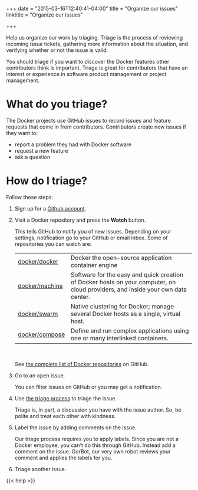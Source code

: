 +++
date = "2015-03-16T12:40:41-04:00"
title = "Organize our issues"
linktitle = "Organize our issues"

+++

Help us organize our work by triaging. Triage is the process of reviewing
incoming issue tickets, gathering more information about the situation, and
verifying whether or not the issue is valid.

You should triage if you want to discover the Docker features other contributors
think is important. Triage is great for contributors that have an interest
or experience in software product management or project management.


# What do you triage?

The Docker projects use GitHub issues to record issues and feature requests that
come in from contributors. Contributors create new issues if they want to:

* report a problem they had with Docker software
* request a new feature 
* ask a question

# How do I triage?

Follow these steps:

1. Sign up for a <a href="https://github.com" target="_blank">Github account</a>.

2. Visit a Docker repository and press the **Watch** button.

	This tells GitHub to notify you of new issues. Depending on your settings,
	notification go to your GitHub or email inbox. Some of repositories you can watch are:

	<table class="tg">
		<tr>
			<td class="tg-031e"><a href="https://github.com/docker/docker" target="_blank">docker/docker</a></td>
			<td class="tg-031e">Docker the open-source application container engine</td>
		</tr>
		<tr>
			<td class="tg-031e"><a href="https://github.com/docker/machine" target="_blank">docker/machine</a></td>
			<td class="tg-031e">Software for the easy and quick creation of Docker hosts on your computer, on cloud providers, and inside your own data center.</td>
		</tr>
		<tr>
			<td class="tg-031e"><a href="https://github.com/docker/swarm" target="_blank">docker/swarm</a></td>
			<td class="tg-031e">Native clustering for Docker; manage several Docker hosts as a single, virtual host.</td>
		</tr>
		<tr>
			<td class="tg-031e"><a href="https://github.com/docker/compose" target="_blank">docker/compose</a></td>
			<td class="tg-031e">Define and run complex applications using one or many interlinked containers.</td>
		</tr>
	</table>
	&nbsp;
	
	See <a href="https://github.com/docker" target="_blank">the complete list of
	Docker repositories</a> on GitHub.
	
3. Go to an open issue.

	You can filter issues on GitHub or you may get a notification.

4. Use <a
href="https://github.com/docker/docker/blob/master/project/ISSUE-TRIAGE.md"
target="_blank">the triage process</a> to triage the issue. 

	Triage is, in part, a discussion you have with the issue author. So, be polite
	and treat each other with kindness. 

5. Label the issue by adding comments on the issue. 

	Our triage process requires you to apply labels. Since you are not a Docker
	employee, you can't do this through GitHub. Instead add a comment on the
	issue. GorBot, our very own robot reviews your comment and applies the
	labels for you.

5. Triage another issue.


{{< help >}}

